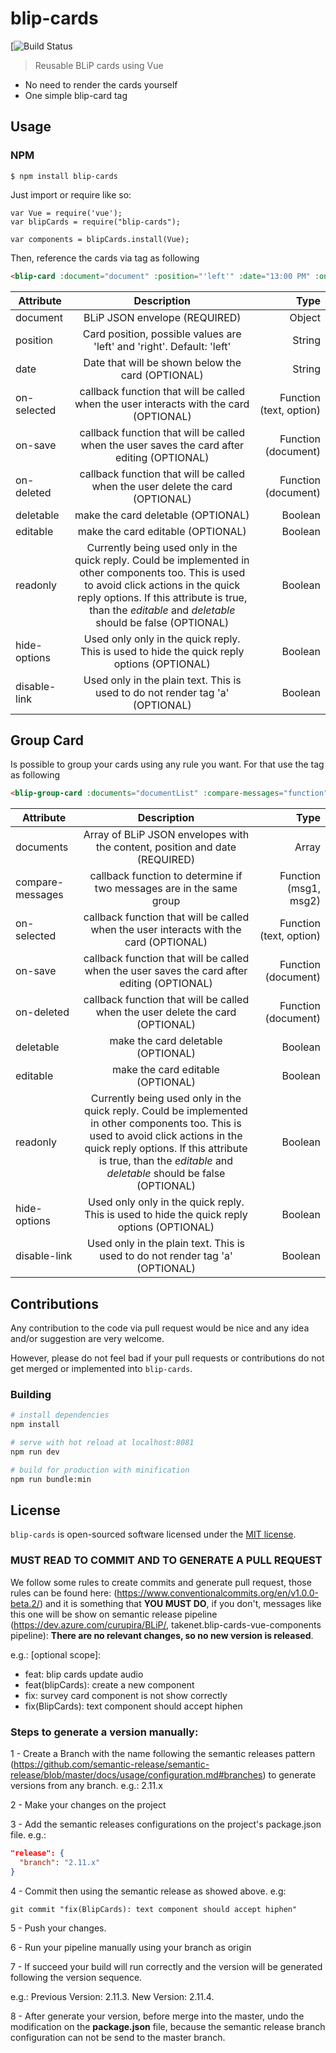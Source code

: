 # blip-cards

[![Build Status](https://dev.azure.com/curupira/BLiP/_build?definitionId=1295 )

> Reusable BLiP cards using Vue

- No need to render the cards yourself
- One simple blip-card tag


## Usage

### NPM

```
$ npm install blip-cards
```

Just import or require like so:

```
var Vue = require('vue');
var blipCards = require("blip-cards");

var components = blipCards.install(Vue);
```

Then, reference the cards via <blip-card> tag as following

```html
<blip-card :document="document" :position="'left'" :date="13:00 PM" :on-selected="function" :on-save="function" :editable="true" :hide-options="false" :disable-link="false"/>
```

| Attribute   |      Description      |  Type |
|----------|:-------------:|------:|
| document | BLiP JSON envelope (REQUIRED) | Object |
| position |  Card position, possible values are 'left' and 'right'. Default: 'left' | String |
| date |    Date that will be shown below the card (OPTIONAL)   |   String |
| on-selected | callback function that will be called when the user interacts with the card (OPTIONAL) | Function (text, option)|
| on-save | callback function that will be called when the user saves the card after editing (OPTIONAL) | Function (document) |
| on-deleted | callback function that will be called when the user delete the card (OPTIONAL) | Function (document) |
| deletable| make the card deletable (OPTIONAL) | Boolean |
| editable| make the card editable (OPTIONAL) | Boolean |
| readonly | Currently being used only in the quick reply. Could be implemented in other components too. This is used to avoid click actions in the quick reply options. If this attribute is true, than the <em>editable</em> and <em>deletable</em> should be false (OPTIONAL) | Boolean |
| hide-options | Used only only in the quick reply. This is used to hide the quick reply options (OPTIONAL) | Boolean |
| disable-link | Used only in the plain text. This is used to do not render tag 'a' (OPTIONAL) | Boolean |

## Group Card
Is possible to group your cards using any rule you want. For that use the <blip-group-card> tag as following

```html
<blip-group-card :documents="documentList" :compare-messages="function" :on-selected="function" :on-save="function" :editable="true" :hide-options="false" :disable-link="false"/>
```

| Attribute   |      Description      |  Type |
|----------|:-------------:|------:|
| documents | Array of BLiP JSON envelopes with the content, position and date (REQUIRED) | Array |
| compare-messages | callback function to determine if two messages are in the same group | Function (msg1, msg2) |
| on-selected | callback function that will be called when the user interacts with the card (OPTIONAL) | Function (text, option)|
| on-save | callback function that will be called when the user saves the card after editing (OPTIONAL) | Function (document) |
| on-deleted | callback function that will be called when the user delete the card (OPTIONAL) | Function (document) |
| deletable| make the card deletable (OPTIONAL) | Boolean |
| editable| make the card editable (OPTIONAL) | Boolean |
| readonly | Currently being used only in the quick reply. Could be implemented in other components too. This is used to avoid click actions in the quick reply options. If this attribute is true, than the <em>editable</em> and <em>deletable</em> should be false (OPTIONAL) | Boolean |
| hide-options | Used only only in the quick reply. This is used to hide the quick reply options (OPTIONAL) | Boolean |
| disable-link | Used only in the plain text. This is used to do not render tag 'a' (OPTIONAL) | Boolean |

## Contributions
Any contribution to the code via pull request would be nice and any idea and/or suggestion are very welcome.

However, please do not feel bad if your pull requests or contributions do not get merged or implemented into `blip-cards`.

### Building #

```bash
# install dependencies
npm install

# serve with hot reload at localhost:8081
npm run dev

# build for production with minification
npm run bundle:min
```

<a id="license"></a>
## License
`blip-cards` is open-sourced software licensed under the [MIT license](http://opensource.org/licenses/MIT).

### MUST READ TO COMMIT AND TO GENERATE A PULL REQUEST #

We follow some rules to create commits and generate pull request, those rules can be found here: (https://www.conventionalcommits.org/en/v1.0.0-beta.2/) and it is something that **YOU MUST DO**, if you don't, messages
like this one will be show on semantic release pipeline (https://dev.azure.com/curupira/BLiP/, takenet.blip-cards-vue-components pipeline): **There are no relevant changes, so no new version is released**.

e.g.:
<type>[optional scope]: <description>
- feat: blip cards update audio
- feat(blipCards): create a new component
- fix: survey card component is not show correctly
- fix(BlipCards): text component should accept hiphen

### Steps to generate a version manually: #

1 - Create a Branch with the name following the semantic releases pattern (https://github.com/semantic-release/semantic-release/blob/master/docs/usage/configuration.md#branches) to generate versions from any branch.
e.g.: 2.11.x


2 - Make your changes on the project


3 - Add the semantic releases configurations on the project's package.json file. e.g.:
```json
"release": {
  "branch": "2.11.x"
}
```


4 - Commit then using the semantic release as showed above. e.g:

  ```shell
  git commit "fix(BlipCards): text component should accept hiphen"
  ```


5 - Push your changes.


6 - Run your pipeline manually using your branch as origin


7 - If succeed your build will run correctly and the version will be generated following the version sequence.

  e.g.: Previous Version: 2.11.3. New Version: 2.11.4.


8 - After generate your version, before merge into the master, undo the modification on the **package.json** file, because the semantic release branch configuration can not be send to the master branch.
